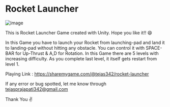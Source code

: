 # Rocket Launcher
![image](https://user-images.githubusercontent.com/86593289/124362177-194efa00-dc51-11eb-91b0-e90ea09455a8.png)

This is Rocket Launcher Game created with Unity. Hope you like it!! 😄

In this Game you have to launch your Rocket from launching-pad and land it to landing-pad without hitting any obstacle. You can control it with SPACE-BAR for Up-Thrust & A,D for Rotation. In this Game there are 5 levels with increasing difficulty. As you complete last level, it itself gets restart from level 1.


Playing Link : https://sharemygame.com/@tejas342/rocket-launcher


If any error or bug spotted, let me know through tejasprajapati342@gmail.com


Thank You ✌
